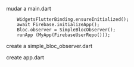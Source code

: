 mudar a main.dart
```
    WidgetsFlutterBinding.ensureInitialized();
    await Firebase.initializeApp();
    Bloc.observer = SimpleBlocObserver();
    runApp (MyApp(FirebaseUserRepo()));
```

create a simple_bloc_observer.dart

create app.dart